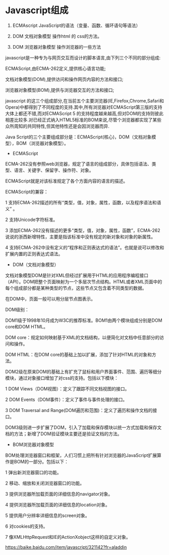 # Javascript组成

1. ECMAscript JavaScript的语法（变量、函数、循环语句等语法）

2. DOM 文档对象模型 操作html 的 css的方法。

3. DOM 浏览器对象模型 操作浏览器的一些方法

   

javascript是一种专为与网页交互而设计的脚本语言,由下列三个不同的部分组成:

ECMAScript,由ECMA-262定义,提供核心语言功能;

文档对象模型(DOM),提供访问和操作网页内容的方法和接口;

浏览器对象模型(BOM),提供与浏览器交互的方法和接口;

javascript 的这三个组成部分,在当前五个主要浏览器(IE,Firefox,Chrome,Safari和Opera)中都得到了不同程度的支持.其中,所有浏览器对ECMAScript第三版的支持大体上都还不错,而对ECMAScript 5 的支持程度越来越高,但对DOM的支持则彼此相差比较多.对已经正式纳入HTML5标准的BOM来说,尽管个浏览器都实现了某些众所周知的共同特性,但其他特性还是会因浏览器而异.



Java Script的三个主要组成部分是：ECMAScript(核心)，DOM（文档对象模型），BOM（浏览器对象模型）。

- ECMAScript

ECMA-262没有参照web浏览器，规定了语言的组成部分，具体包括语法、类型、语言、关键字、保留字、操作符、对象。

ECMAScript就是对该标准规定了各个方面内容的语言的描述。

ECMAScript的兼容：

1 支持ECMA-262描述的所有“类型，值，对象，属性，函数，以及程序语法和语义” 。

2 支持Unicode字符标准。

3 添加ECMA-262没有描述的更多“类型，值，对象，属性，函数”，ECMA-262说说的浙西新增特性，主要是指该标准中没有规定的新对象和对象的新属性。

4 支持ECMA-262中没有定义的“程序和正则表达式的语法”。也就是说可以修改和扩展内置的正则表达式语法。

- DOM（文档对象模型）

文档对象模型DOM是针对XML但经过扩展用于HTML的应用程序编程接口（API）。DOM把整个页面映射为一个多层次节点结构。HTML或者XML页面中的每个组成部分都是某种类型的节点，这些节点又包含着不同类型的数据。

在DOM中，页面一般可以用分层节点图表示。 


DOM级别：

DOM1级于1998年10月成为W3C的推荐标准。BOM1由两个模块组成分别是DOM core和DOM HTML。

DOM core：规定如何映射基于XML的文档结构，以便简化对文档中任意部分的访问和操作。

DOM HTML：在DOM core的基础上加以扩展，添加了针对HTML的对象和方法。

DOM2级在原来DOM的基础上有扩充了鼠标和用户界面事件、范围、遍历等细分模块，通过对象接口增加了对css的支持。包括以下模块：

1 DOM Views（DOM视图）：定义了跟踪不同文档视图的接口。

2 DOM Events（DOM事件）：定义了事件与事件处理的接口。

3 DOM Traversal and Range(DOM遍历和范围)：定义了遍历和操作文档的接口。

DOM3级则进一步扩展了DOM，引入了加载和保存模块以统一方式加载和保存文档的方法；新增了DOM验证模块主要还是验证文档的方法。

- BOM浏览器对象模型

BOM处理浏览器窗口和框架，人们习惯上把所有针对浏览器的JavaScript扩展算作是BOM的一部分。包括以下：

1 弹出新浏览器窗口的功能。

2 移动、缩放和关闭浏览器窗口的功能。

3 提供浏览器所加载页面的详细信息的navigator对象。

4 提供浏览器所加载页面的详细信息的location对象。

5 提供用户分辨率详细信息的screen对象。

6 对cookies的支持。

7 像XMLHttpRequest和IE的ActionXobject这样的自定义对象。

<https://baike.baidu.com/item/javascript/321142?fr=aladdin>